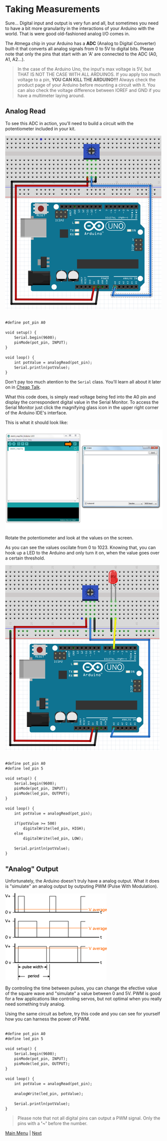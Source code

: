 # Taking Measurements

Sure... Digital input and output is very fun and all, but sometimes you need to have a bit more granularity in the interactions of your Arduino with the world.
That is were good old-fashioned analog I/O comes in.

The Atmega chip in your Arduino has a **ADC** (Analog to Digital Converter) built-it that converts all analog signals from 0 to 5V to digital bits. Please note that only the pins that start with an 'A' are connected to the ADC (A0, A1, A2...).

> In the case of the Arduino Uno, the input's max voltage is 5V, but THAT IS NOT THE CASE WITH ALL ARDUINOS. If you apply too much voltage to a pin, **YOU CAN KILL THE ARDUINO!!!** Always check the product page of your Arduino before mounting a circuit with it. You can also check the voltage difference between IOREF and GND if you have a multimeter laying around.

## Analog Read

To see this ADC in action, you'll need to build a circuit with the potentiometer included in your kit.

![Trimpot](./images/Trimpot.png "Trimpot") </br>

```Arduino

#define pot_pin A0

void setup() {
    Serial.begin(9600);
    pinMode(pot_pin, INPUT);
}

void loop() {
    int potValue = analogRead(pot_pin);
    Serial.println(potValue);
}
```

Don't pay too much atention to the ```Serial``` class. You'll learn all about it later on in [Cheap Talk](./content/cheapTalk.md).

What this code does, is simply read voltage being fed into the A0 pin and display the correspondent digital value in the Serial Monitor. To access the Serial Monitor just click the magnifying glass icon in the upper right corner of the Arduino IDE's interface.

This is what it should look like:

![Serial Monitor](./images/serial_monitor.png "Serial monitor") </br>

Rotate the potentiometer and look at the values on the screen.

As you can see the values oscilate from 0 to 1023. Knowing that, you can hook up a LED to the Arduino and only turn it on, when the value goes over a certain threshold.

![Trimpot and LED](./images/Trimpot_and_LED.png "Trimpot and LED") </br>

```Arduino

#define pot_pin A0
#define led_pin 5

void setup() {
    Serial.begin(9600);
    pinMode(pot_pin, INPUT);
    pinMode(led_pin, OUTPUT);
}

void loop() {
    int potValue = analogRead(pot_pin);

    if(potValue >= 500)
        digitalWrite(led_pin, HIGH);
    else
        digitalWrite(led_pin, LOW);

    Serial.println(potValue);
}
```

## "Analog" Output

Unfortunately, the Arduino doesn't truly have a analog output. What it does is "simulate" an analog output by outputing PWM (Pulse With Modulation).

![PWM](./images/pwm.gif "PWM") </br>

By controling the time between pulses, you can change the efective value of the square wave and "simulate" a value between 0 and 5V. PWM is good for a few applications like controling servos, but not optimal when you really need something truly analog.

Using the same circuit as before, try this code and you can see for yourself how you can harness the power of PWM.

```Arduino

#define pot_pin A0
#define led_pin 5

void setup() {
    Serial.begin(9600);
    pinMode(pot_pin, INPUT);
    pinMode(led_pin, OUTPUT);
}

void loop() {
    int potValue = analogRead(pot_pin);

    analogWrite(led_pin, potValue);

    Serial.println(potValue);
}
```

> Please note that not all digital pins can output a PWM signal. Only the pins with a **'~'** before the number.

[Main Menu](../README.md) | [Next](./musicalGenius.md)
